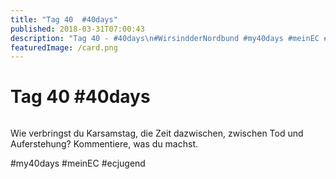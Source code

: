 ```yaml
---
title: "Tag 40  #40days"
published: 2018-03-31T07:00:43
description: "Tag 40 - #40days\n#WirsindderNordbund #my40days #meinEC #ecjugend"
featuredImage: /card.png
---
```


# Tag 40  #40days

<img loading="lazy" src="/old/40DAYS_03-31_OUT-tag-40.jpg" alt>

Wie verbringst du Karsamstag, die Zeit dazwischen, zwischen Tod und Auferstehung? Kommentiere, was du machst.

#my40days #meinEC #ecjugend